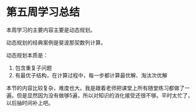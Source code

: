 # 第五周学习总结

本周学习的主要内容主要是动态规划。

动态规划的经典案例是斐波那契数列计算。

动态规划本质是：
1. 包含重复子问题
2. 有最优子结构，在计算过程中，每一步都计算最优解、淘汰次优解

本节的内容比较复杂，难度也大。我是跟着老师把课堂上所有随堂练习都做了一遍。但是显然因为没有做够5遍，所以对知识的消化接受还很不够。平时太忙了，以后抽时间补上吧。

  

